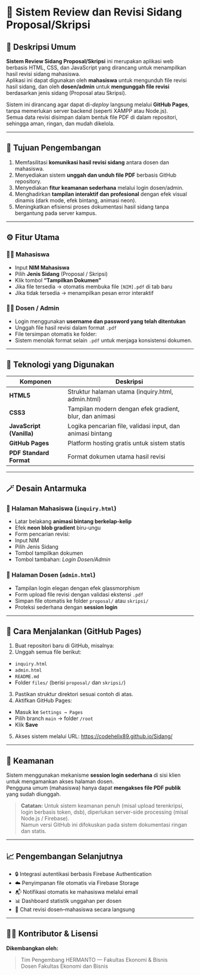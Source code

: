 # 🧾 Sistem Review dan Revisi Sidang Proposal/Skripsi

## 📘 Deskripsi Umum
**Sistem Review Sidang Proposal/Skripsi** ini merupakan aplikasi web berbasis HTML, CSS, dan JavaScript yang dirancang untuk menampilkan hasil revisi sidang mahasiswa.  
Aplikasi ini dapat digunakan oleh **mahasiswa** untuk mengunduh file revisi hasil sidang, dan oleh **dosen/admin** untuk **mengunggah file revisi** berdasarkan jenis sidang (Proposal atau Skripsi).

Sistem ini dirancang agar dapat di-*deploy* langsung melalui **GitHub Pages**, tanpa memerlukan server backend (seperti XAMPP atau Node.js).  
Semua data revisi disimpan dalam bentuk file PDF di dalam repositori, sehingga aman, ringan, dan mudah dikelola.

---

## 🎯 Tujuan Pengembangan
1. Memfasilitasi **komunikasi hasil revisi sidang** antara dosen dan mahasiswa.  
2. Menyediakan sistem **unggah dan unduh file PDF** berbasis GitHub repository.  
3. Menyediakan **fitur keamanan sederhana** melalui login dosen/admin.  
4. Menghadirkan **tampilan interaktif dan profesional** dengan efek visual dinamis (dark mode, efek bintang, animasi neon).  
5. Meningkatkan efisiensi proses dokumentasi hasil sidang tanpa bergantung pada server kampus.

---

## ⚙️ Fitur Utama
### 👩‍🎓 Mahasiswa
- Input **NIM Mahasiswa**  
- Pilih **Jenis Sidang** (Proposal / Skripsi)  
- Klik tombol **“Tampilkan Dokumen”**  
- Jika file tersedia → otomatis membuka file `[NIM].pdf` di tab baru  
- Jika tidak tersedia → menampilkan pesan error interaktif

### 👨‍🏫 Dosen / Admin
- Login menggunakan **username dan password yang telah ditentukan**
- Unggah file hasil revisi dalam format `.pdf`
- File tersimpan otomatis ke folder:
- Sistem menolak format selain `.pdf` untuk menjaga konsistensi dokumen.

---

## 🧱 Teknologi yang Digunakan
| Komponen | Deskripsi |
|-----------|------------|
| **HTML5** | Struktur halaman utama (inquiry.html, admin.html) |
| **CSS3** | Tampilan modern dengan efek gradient, blur, dan animasi |
| **JavaScript (Vanilla)** | Logika pencarian file, validasi input, dan animasi bintang |
| **GitHub Pages** | Platform hosting gratis untuk sistem statis |
| **PDF Standard Format** | Format dokumen utama hasil revisi |

---

## 🪄 Desain Antarmuka
### 🔹 Halaman Mahasiswa (`inquiry.html`)
- Latar belakang **animasi bintang berkelap-kelip**
- Efek **neon blob gradient** biru-ungu
- Form pencarian revisi:  
- Input NIM  
- Pilih Jenis Sidang  
- Tombol tampilkan dokumen  
- Tombol tambahan: *Login Dosen/Admin*

### 🔹 Halaman Dosen (`admin.html`)
- Tampilan login elegan dengan efek glassmorphism
- Form upload file revisi dengan validasi ekstensi `.pdf`
- Simpan file otomatis ke folder `proposal/` atau `skripsi/`
- Proteksi sederhana dengan **session login**

---

## 🚀 Cara Menjalankan (GitHub Pages)
1. Buat repositori baru di GitHub, misalnya:  
2. Unggah semua file berikut:
- `inquiry.html`
- `admin.html`
- `README.md`
- Folder `files/` (berisi `proposal/` dan `skripsi/`)
3. Pastikan struktur direktori sesuai contoh di atas.
4. Aktifkan GitHub Pages:
- Masuk ke `Settings → Pages`
- Pilih branch `main` → folder `/root`
- Klik **Save**
5. Akses sistem melalui URL:
  https://codehelix89.github.io/Sidang/

---

## 🔐 Keamanan
Sistem menggunakan mekanisme **session login sederhana** di sisi klien untuk mengamankan akses halaman dosen.  
Pengguna umum (mahasiswa) hanya dapat **mengakses file PDF publik** yang sudah diunggah.

> **Catatan:** Untuk sistem keamanan penuh (misal upload terenkripsi, login berbasis token, dsb), diperlukan server-side processing (misal Node.js / Firebase).  
Namun versi GitHub ini difokuskan pada sistem dokumentasi ringan dan statis.

---

## 📈 Pengembangan Selanjutnya
- 🔒 Integrasi autentikasi berbasis Firebase Authentication  
- ☁️ Penyimpanan file otomatis via Firebase Storage  
- 📬 Notifikasi otomatis ke mahasiswa melalui email  
- 📊 Dashboard statistik unggahan per dosen  
- 💬 Chat revisi dosen–mahasiswa secara langsung  

---

## 👨‍🏫 Kontributor & Lisensi
**Dikembangkan oleh:**  
> Tim Pengembang HERMANTO — Fakultas Ekonomi & Bisnis  
> Dosen Fakultas Ekonomi dan Bisnis 


